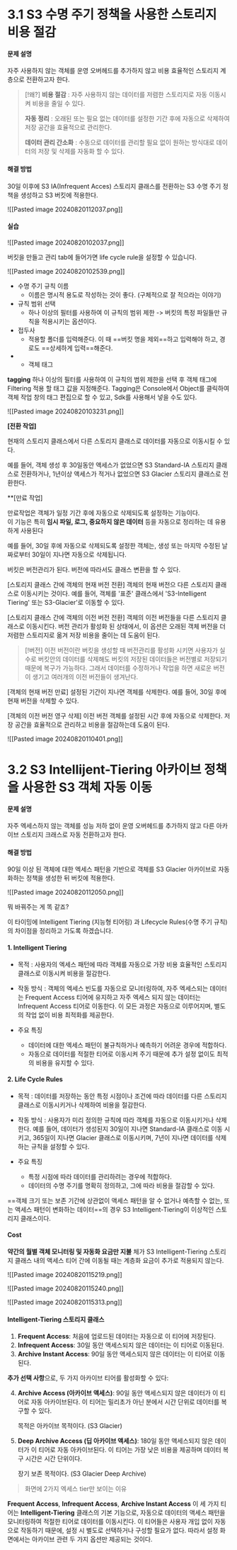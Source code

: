 
# 3.1 S3 수명 주기 정책을 사용한 스토리지 비용 절감

#### 문제 설명

자주 사용하지 않는 객체를 운영 오버헤드를 추가하지 않고 비용 효율적인 스토리지 계층으로 전환하고자 한다. 

> [!왜?]
> **비용 절감** : 자주 사용하지 않는 데이터를 저렴한 스토리지로 자동 이동시켜 비용을 줄일 수 있다. 
> 
> **자동 정리** : 오래된 또는 필요 없는 데이터를 설정한 기간 후에 자동으로 삭제하여 저장 공간을 효율적으로 관리한다. 
> 
> **데이터 관리 간소화** : 수동으로 데이터를 관리할 필요 없이 원하는 방식대로 데이터의 저장 및 삭제를 자동화 할 수 있다. 



#### 해결 방법

30일 이후에 S3 IA(Infrequent Acces) 스토리지 클래스를 전환하는 S3 수명 주기 정책을 생성하고 S3 버킷에 적용한다. 


![[Pasted image 20240820112037.png]]


#### 실습

![[Pasted image 20240820102037.png]]

버킷을 만들고 관리 tab에 들어가면 life cycle rule을 설정할 수 있습니다. 


![[Pasted image 20240820102539.png]]

- 수명 주기 규칙 이름
	- 이름은 명시적 용도로 작성하는 것이 좋다. (구체적으로 잘 적으라는 이야기)
- 규칙 범위 선택
	- 하나 이상의 필터를 사용하여 이 규칙의 범위 제한 -> 버킷의 특정 파일들만 규칙을 적용시키는 옵션이다. 
- 접두사 
	- 적용할 폴더를 입력해준다. 이 때 ==버킷 명을 제외==하고 입력해야 하고, 경로도 ==상세하게 입력==해준다. 
- + 객체 태그

**tagging**
하나 이상의 필터를 사용하여 이 규칙의 범위 제한을 선택 후 객체 태그에 Filtering 적용 할 태그 값을 지정해준다. 
Tagging은 Console에서 Object를 클릭하여 객체 작업 창의 태그 편집으로 할 수 있고, Sdk를 사용해서 넣을 수도 있다. 



![[Pasted image 20240820103231.png]]

**[전환 작업]**

현재의 스토리지 클래스에서 다른 스토리지 클래스로 데이터를 자동으로 이동시킬 수 있다.

예를 들어, 객체 생성 후 30일동안 액세스가 없었으면 S3 Standard-IA 스토리지 클래스로 전환하거나, 1년이상 액세스가 적거나 없었으면 S3 Glacier 스토리지 클래스로 전환한다.

**[만료 작업]  

만료작업은 객체가 일정 기간 후에 자동으로 삭제되도록 설정하는 기능이다.  
이 기능은 특히 **임시 파일, 로그, 중요하지 않은 데이터** 등을 자동으로 정리하는 데 유용하게 사용된다

예를 들어, 30일 후에 자동으로 삭제되도록 설정한 객체는, 생성 또는 마지막 수정된 날짜로부터 30일이 지나면 자동으로 삭제됩니다.


버킷은 버전관리가 된다. 버전에 따라서도 클래스 변환을 할 수 있다. 

[스토리지 클래스 간에 객체의 현재 버전 전환]
객체의 현재 버전으 다른 스토리지 클래스로 이동시키는 것이다. 예를 들어, 객체를 '표준' 클래스에서 'S3-Intelligent Tiering' 또는 S3-Glacier'로 이동할 수 있다. 


[스토리지 클래스 간에 객체의 이전 버전 전환]
객체의 이전 버전들을 다른 스토리지 클래스로 이동시킨다. 버전 관리가 활성화 된 상태에서, 이 옵션은 오래된 객체 버전을 더 저렴한 스토리지로 옮겨 저장 비용을 줄이는 데 도움이 된다. 

>[!버전]
>이전 버전이란 버킷을 생성할 때 버전관리를 활성화 시키면 사용자가 실수로 버킷안의 데이터를 삭제해도 버킷의 저장된 데이터들은 버전별로 저장되기 때문에 복구가 가능하다. 그래서 데이터를 수정하거나 작업을 하면 새로운 버전이 생기고 여러개의 이전 버전들이 생겨난다. 


[객체의 현재 버전 만료]
설정된 기간이 지나면 객체를 삭제한다. 예를 들어, 30일 후에 현재 버전을 삭제할 수 있다. 


[객체의 이전 버전 영구 삭제]
이전 버전 객체를 설정된 시간 후에 자동으로 삭제한다. 저장 공간을 효율적으로 관리하고 비용을 절감하는데 도움이 된다. 


![[Pasted image 20240820110401.png]]


# 3.2 S3 Intellijent-Tiering 아카이브 정책을 사용한 S3 객체 자동 이동


#### 문제 설명
자주 엑세스하지 않는 객체를 성능 저하 없이 운영 오버헤드를 추가하지 않고 다른 아카이브 스토리지 크래스로 자동 전환하고자 한다. 

#### 해결 방법
90일 이상 된 객체에 대한 엑세스 패턴을 기반으로 객체를 S3 Glacier 아카이브로 자동화하는 정책을 생성한 뒤 버킷에 적용한다. 


![[Pasted image 20240820112050.png]]

뭐 바꿔주는 게 똑 같죠? 

이 타이밍에 Intelligent Tiering (지능형 티어링) 과 Lifecycle Rules(수명 주기 규칙)의 차이점을 정리하고 가도록 하겠습니다.

#### 1. Intelligent Tiering 

- 목적 : 사용자의 엑세스 패턴에 따라 객체를 자동으로 가장 비용 효율적인 스토리지 클래스로 이동시켜 비용을 절감한다. 

- 작동 방식 : 객체의 엑세스 빈도를 자동으로 모니터링하여, 자주 엑세스되는 데이터는 Frequent Access 티어에 유지하고 자주 엑세스 되지 않는 데이터는 Infrequent Access 티어로 이동한다. 이 모든 과정은 자동으로 이루어지며, 별도의 작업 없이 비용 최적화를 제공한다. 

- 주요 특징
	- 데이터에 대한 엑세스 패턴이 불규칙하거나 예측하기 어려운 경우에 적합하다. 
	- 자동으로 데이터를 적절한 티어로 이동시켜 주기 때문에 추가 설정 없이도 최적의 비용을 유지할 수 있다. 

#### 2. Life Cycle Rules

- 목적 : 데이터를 저장하는 동안 특정 시점이나 조건에 따라 데이터를 다른 스토리지 클래스로 이동시키거나 삭제하여 비용을 절감한다. 

- 작동 방식 : 사용자가 미리 정의한 규칙에 따라 객체를 자동으로 이동시키거나 삭제한다. 예를 들어, 데이터가 생성된지 30일이 지나면 Standard-IA 클래스로 이동 시키고, 365일이 지나면 Glacier 클래스로 이동시키며, 7년이 지나면 데이터를 삭제하는 규칙을 설정할 수 있다. 

- 주요 특징
	- 특정 시점에 따라 데이터를 관리하려는 경우에 적합하다. 
	- 데이터의 수명 주기를 명확히 정의하고, 그에 따라 비용을 절감할 수 있다. 



==객체 크기 또는 보존 기간에 상관없이 액세스 패턴을 알 수 없거나 예측할 수 없는, 또는 액세스 패턴이 변화하는 데이터==의 경우 S3 Intelligent-Tiering이 이상적인 스토리지 클래스이다.

#### Cost
**약간의 월별 객체 모니터링 및 자동화 요금만 지불**
체가 S3 Intelligent-Tiering 스토리지 클래스 내의 액세스 티어 간에 이동될 때는 계층화 요금이 추가로 적용되지 않는다. 

![[Pasted image 20240820115219.png]]


![[Pasted image 20240820115240.png]]


![[Pasted image 20240820115313.png]]

#### Intelligent-Tiering 스토리지 클래스

1. **Frequent Access**: 처음에 업로드된 데이터는 자동으로 이 티어에 저장된다. 
2. **Infrequent Access**: 30일 동안 액세스되지 않은 데이터는 이 티어로 이동된다.
3. **Archive Instant Access**: 90일 동안 액세스되지 않은 데이터는 이 티어로 이동된다.

**추가 선택 사항**으로, 두 가지 아카이브 티어를 활성화할 수 있다:

4. **Archive Access (아카이브 액세스)**: 90일 동안 액세스되지 않은 데이터가 이 티어로 자동 아카이브된다. 이 티어는 밀리초가 아닌 분에서 시간 단위로 데이터를 복구할 수 있다.
   
   목적은 아카이브 목적이다. (S3 Glacier)
   
5. **Deep Archive Access (딥 아카이브 액세스)**: 180일 동안 액세스되지 않은 데이터가 이 티어로 자동 아카이브된다. 이 티어는 가장 낮은 비용을 제공하며 데이터 복구 시간은 시간 단위이다.
   
   장기 보존 목적이다. (S3 Glacier Deep Archive)

> 화면에 2가지 엑세스 tier만 보이는 이유

**Frequent Access**, **Infrequent Access**, **Archive Instant Access** 이 세 가지 티어는 **Intelligent-Tiering** 클래스의 기본 기능으로, 자동으로 데이터의 액세스 패턴을 모니터링하여 적절한 티어로 데이터를 이동시킨다. 이 티어들은 사용자 개입 없이 자동으로 작동하기 때문에, 설정 시 별도로 선택하거나 구성할 필요가 없다. 따라서 설정 화면에서는 아카이브 관련 두 가지 옵션만 제공되는 것이다.

